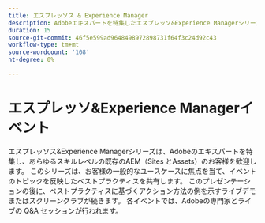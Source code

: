 ```yaml
---
title: エスプレッソス & Experience Manager
description: Adobeエキスパートを特集したエスプレッソ&Experience Managerシリーズでは、AEM（Sites とAssets）のお客様に、一般的なユースケース、ベストプラクティス、ライブデモに関するあらゆるスキルレベルのインサイトを提供し、Q&A セッションで締めくくります。
duration: 15
source-git-commit: 46f5e599ad9648498972898731f64f3c24d92c43
workflow-type: tm+mt
source-wordcount: '108'
ht-degree: 0%

---
```


# エスプレッソ&amp;Experience Managerイベント

エスプレッソス&amp;Experience Managerシリーズは、Adobeのエキスパートを特集し、あらゆるスキルレベルの既存のAEM（Sites とAssets）のお客様を歓迎します。 このシリーズは、お客様の一般的なユースケースに焦点を当て、イベントのトピックを反映したベストプラクティスを共有します。 このプレゼンテーションの後に、ベストプラクティスに基づくアクション方法の例を示すライブデモまたはスクリーングラブが続きます。 各イベントでは、Adobeの専門家とライブの Q&amp;A セッションが行われます。

<!-- CARDS

* activity-log.md {cta  = Watch event}

-->
